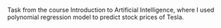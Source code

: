 Task from the course Introduction to Artificial Intelligence, where I used polynomial regression model to predict stock prices of Tesla.
